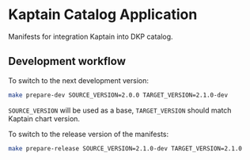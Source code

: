 # Kaptain Catalog Application

Manifests for integration Kaptain into DKP catalog.

## Development workflow

To switch to the next development version:
```sh
make prepare-dev SOURCE_VERSION=2.0.0 TARGET_VERSION=2.1.0-dev
```

`SOURCE_VERSION` will be used as a base, `TARGET_VERSION` should match Kaptain chart version.

To switch to the release version of the manifests:

```sh
make prepare-release SOURCE_VERSION=2.1.0-dev TARGET_VERSION=2.1.0
```
